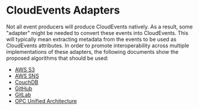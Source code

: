 # CloudEvents Adapters

<!-- no verify-specs -->

Not all event producers will produce CloudEvents natively. As a result,
some "adapter" might be needed to convert these events into CloudEvents.
This will typically mean extracting metadata from the events to be used as
CloudEvents attributes. In order to promote interoperability across multiple
implementations of these adapters, the following documents show the proposed
algorithms that should be used:

- [AWS S3](adapters/aws-s3.md)
- [AWS SNS](adapters/aws-sns.md)
- [CouchDB](adapters/couchdb.md)
- [GitHub](adapters/github.md)
- [GitLab](adapters/gitlab.md)
- [OPC Unified Architecture](adapters/opcua.md)
